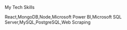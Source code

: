 My Tech Skills




React,MongoDB,Node,Microsoft Power BI,Microsoft SQL Server,MySQL,PostgreSQL,Web Scraping
